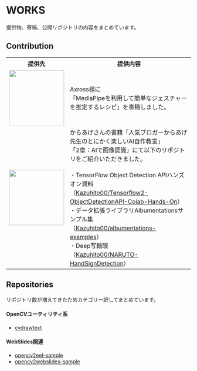 # WORKS
提供物、寄稿、公開リポジトリの内容をまとめています。

## Contribution

<table>
    <tr>
        <th>
            提供先
        </th>
        <th>
            提供内容
        </th>
    </tr>
    <tr>
        <td>
            <a href="https://axross-recipe.com/recipes/136"><img src="https://storage.googleapis.com/axross-prod/7hv04okiewvpm8cd0kgjoejq1egc?GoogleAccessId=axross-service%40axross-270301.iam.gserviceaccount.com&Expires=1615220224&Signature=r%2FK5ho8wvAnmG1TeWQ%2BUBYvhTF1Zv1Yl6SLFZoRzQVPCgXmUW6cOYrcVCXpBhHZiNGrjaZhUlg0kMYi69xM6yaOKdgvOvbXa2y9T4rQoc6i9xtclyixioelMHNmpZ%2FRCbmW9htpYdbDY7fC%2BC4YVG9tBMSs2gX8YNmZR39IBnpuyZATxXcN2KeTAXh5hukzz8iWjTyF4a9sfrvPmPBlTc%2FFBQu7gq5DGXn%2FcfzNBTEd33QrzsV8dekgNozVXayHuZwnsrNQbsU1dlk8InQex6vtDhC%2BVLS7aK1mAtyGKLL33jUeUn3VC%2Bhz7E4fjLToTb9mUpR%2B30dGpnCnI5NgKMg%3D%3D&response-content-disposition=inline%3B+filename%3D%22blob%22%3B+filename%2A%3DUTF-8%27%27blob&response-content-type=image%2Fpng" width="150px"></a>
        </td>
        <td>
            Axross様に<br>
            「MediaPipeを利用して簡単なジェスチャーを推定するレシピ」を寄稿しました。
        </td>
    </tr>
    <tr>
        <td>
            <a href="https://amzn.to/3v5eEd7"><img src="https://user-images.githubusercontent.com/37477845/110343784-2f1c2c00-8070-11eb-91c5-ef8bdc5ae738.jpg" width="150px"></a>
        </td>
        <td>
             からあげさんの書籍「人気ブロガーからあげ先生のとにかく楽しいAI自作教室」<br>
            「2章：AIで画像認識」にて以下のリポジトリをご紹介いただきました。<br><br>
            ・TensorFlow Object Detection APIハンズオン資料<br>
            （<a href="https://github.com/Kazuhito00/Tensorflow2-ObjectDetectionAPI-Colab-Hands-On">Kazuhito00/Tensorflow2-ObjectDetectionAPI-Colab-Hands-On</a>）<br>
            ・データ拡張ライブラリAlbumentationsサンプル集<br>
            （<a href="https://github.com/Kazuhito00/albumentations-examples">Kazuhito00/albumentations-examples</a>）<br>
            ・Deep写輪眼<br>
            （<a href="https://github.com/Kazuhito00/NARUTO-HandSignDetection">Kazuhito00/NARUTO-HandSignDetection</a>）<br>
        </td>
    </tr>
</table>

## Repositories
リポジトリ数が増えてきたためカテゴリー訳してまとめています。



#### OpenCVユーティリティ系
* [cvdrawtext](https://github.com/Kazuhito00/cvdrawtext)

#### WebSlides関連
* [opencv2eel-sample](https://github.com/Kazuhito00/opencv2eel-sample)
* [opencv2webslides-sample](https://github.com/Kazuhito00/opencv2webslides-sample)

<!--
|01：3連通信リング|02：和風 黒円|
:---:|:---:
|![01](https://user-images.githubusercontent.com/37477845/75368668-6ad0d180-5905-11ea-93c0-635ba29a2a05.gif)|![02](https://user-images.githubusercontent.com/37477845/75368708-77edc080-5905-11ea-9c11-f80373aa9ec2.gif)|
-->
